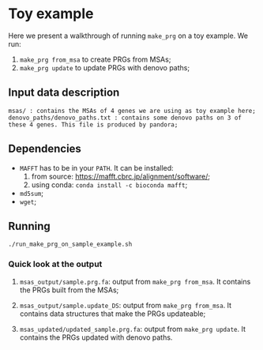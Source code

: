 # Toy example

Here we present a walkthrough of running `make_prg` on a toy example.
We run:
1) `make_prg from_msa` to create PRGs from MSAs;
2) `make_prg update` to update PRGs with denovo paths;

## Input data description

```
msas/ : contains the MSAs of 4 genes we are using as toy example here;
denovo_paths/denovo_paths.txt : contains some denovo paths on 3 of these 4 genes. This file is produced by pandora;
```

## Dependencies

* `MAFFT` has to be in your `PATH`. It can be installed:
  1. from source: https://mafft.cbrc.jp/alignment/software/;
  2. using conda: `conda install -c bioconda mafft`;
* `md5sum`;
* `wget`;

## Running

```
./run_make_prg_on_sample_example.sh
```

### Quick look at the output

1. `msas_output/sample.prg.fa`: output from `make_prg from_msa`. It contains the PRGs built from the MSAs;

2. `msas_output/sample.update_DS`: output from `make_prg from_msa`. It contains data structures that make the PRGs updateable;

3. `msas_updated/updated_sample.prg.fa`: output from `make_prg update`. It contains the PRGs updated with denovo paths.

